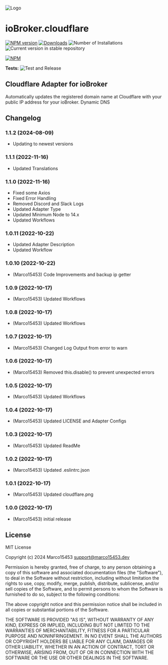 ![Logo](admin/cloudflare.png)
# ioBroker.cloudflare

[![NPM version](https://img.shields.io/npm/v/iobroker.cloudflare.svg)](https://www.npmjs.com/package/iobroker.cloudflare)
[![Downloads](https://img.shields.io/npm/dm/iobroker.cloudflare.svg)](https://www.npmjs.com/package/iobroker.cloudflare)
![Number of Installations](https://iobroker.live/badges/cloudflare-installed.svg)
![Current version in stable repository](https://iobroker.live/badges/cloudflare-stable.svg)

[![NPM](https://nodei.co/npm/iobroker.cloudflare.png?downloads=true)](https://nodei.co/npm/iobroker.cloudflare/)

**Tests:** ![Test and Release](https://github.com/Marco15453/ioBroker.cloudflare/workflows/Test%20and%20Release/badge.svg)

## Cloudflare Adapter for ioBroker
Automatically updates the registered domain name at Cloudflare with your public IP address for your ioBroker. Dynamic DNS

## Changelog
<!--
	Placeholder for the next version (at the beginning of the line):
	### **WORK IN PROGRESS**
-->
### 1.1.2 (2024-08-09)
* Updating to newest versions

### 1.1.1 (2022-11-16)
* Updated Translations

### 1.1.0 (2022-11-16)
* Fixed some Axios
* Fixed Error Handling
* Removed Discord and Slack Logs
* Updated Adapter Type
* Updated Minimum Node to 14.x
* Updated Workflows

### 1.0.11 (2022-10-22)
* Updated Adapter Description
* Updated Workflow

### 1.0.10 (2022-10-22)
* (Marco15453) Code Improvements and backup ip getter

### 1.0.9 (2022-10-17)
* (Marco15453) Updated Workflows

### 1.0.8 (2022-10-17)
* (Marco15453) Updated Workflows

### 1.0.7 (2022-10-17)
* (Marco15453) Changed Log Output from error to warn

### 1.0.6 (2022-10-17)
* (Marco15453) Removed this.disable() to prevent unexpected errors

### 1.0.5 (2022-10-17)
* (Marco15453) Updated Workflows

### 1.0.4 (2022-10-17)
* (Marco15453) Updated LICENSE and Adapter Configs

### 1.0.3 (2022-10-17)
* (Marco15453) Updated ReadMe

### 1.0.2 (2022-10-17)
* (Marco15453) Updated .eslintrc.json

### 1.0.1 (2022-10-17)
* (Marco15453) Updated cloudflare.png

### 1.0.0 (2022-10-17)
* (Marco15453) initial release

## License
MIT License

Copyright (c) 2024 Marco15453 <support@marco15453.dev>

Permission is hereby granted, free of charge, to any person obtaining a copy
of this software and associated documentation files (the "Software"), to deal
in the Software without restriction, including without limitation the rights
to use, copy, modify, merge, publish, distribute, sublicense, and/or sell
copies of the Software, and to permit persons to whom the Software is
furnished to do so, subject to the following conditions:

The above copyright notice and this permission notice shall be included in all
copies or substantial portions of the Software.

THE SOFTWARE IS PROVIDED "AS IS", WITHOUT WARRANTY OF ANY KIND, EXPRESS OR
IMPLIED, INCLUDING BUT NOT LIMITED TO THE WARRANTIES OF MERCHANTABILITY,
FITNESS FOR A PARTICULAR PURPOSE AND NONINFRINGEMENT. IN NO EVENT SHALL THE
AUTHORS OR COPYRIGHT HOLDERS BE LIABLE FOR ANY CLAIM, DAMAGES OR OTHER
LIABILITY, WHETHER IN AN ACTION OF CONTRACT, TORT OR OTHERWISE, ARISING FROM,
OUT OF OR IN CONNECTION WITH THE SOFTWARE OR THE USE OR OTHER DEALINGS IN THE
SOFTWARE.